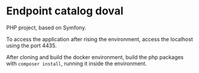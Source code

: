# Endpoint catalog doval

PHP project, based on Symfony.

To access the application after rising the environment, access the localhost using the port 4435.

After cloning and build the docker environment, build the php packages with `composer install`, running it inside the environment.
